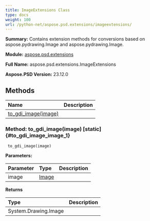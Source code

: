 ```yaml
---
title: ImageExtensions Class
type: docs
weight: 100
url: /python-net/aspose.psd.extensions/imageextensions/
---
```


**Summary:** Contains extension methods for conversions based on aspose.pydrawing.Image and aspose.pydrawing.Image.

**Module:** [aspose.psd.extensions](/psd/python-net/aspose.psd.extensions/)

**Full Name:** aspose.psd.extensions.ImageExtensions

**Aspose.PSD Version:** 23.12.0

## **Methods**
| **Name** | **Description** |
| :- | :- |
| [to_gdi_image(image)](#to_gdi_image_image_1) |    |


### Method: to_gdi_image(image)  [static] {#to_gdi_image_image_1}


```
 to_gdi_image(image) 
```

  

**Parameters:**

| Parameter | Type | Description |
| :- | :- | :- |
| image | [Image](/psd/python-net/aspose.psd/image) |  |

**Returns**

| Type | Description |
| :- | :- |
| System.Drawing.Image |  |


